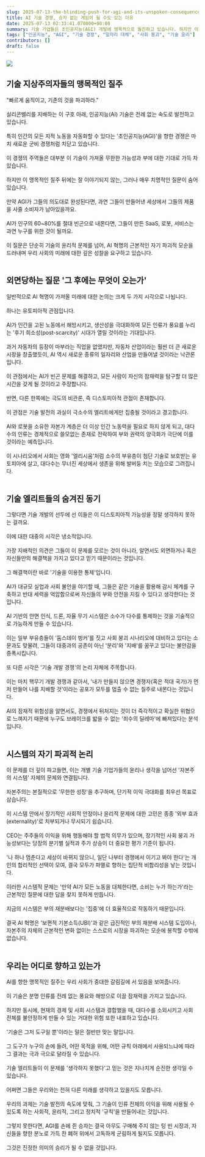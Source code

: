 ```yaml
---
slug: 2025-07-13-the-blinding-push-for-agi-and-its-unspoken-consequences
title: AI 기술 경쟁, 승자 없는 게임이 될 수도 있는 이유
date: 2025-07-13 02:33:41.070000+00:00
summary: 기술 기업들은 초인공지능(AGI) 개발에 맹목적으로 돌진하고 있습니다. 하지만 이 기술이 대다수를 빈곤으로 내몰고 사회를 붕괴시킬 수 있다는 점을 간과하고 있는 것은 아닐까요? 이 위험한 질주의 숨겨진 동기와 잠재적 결말을 심층 분석합니다.
tags: ["인공지능", "AGI", "기술 경쟁", "일자리 대체", "사회 붕괴", "기술 윤리"]
contributors: []
draft: false
---
```


![](https://blogger.googleusercontent.com/img/b/R29vZ2xl/AVvXsEhST6uW6nEkyFrhLIWjJJSuZBpJ_jgI3YfpehDjcZbG_sfU_OrZ93ai87VV5COHZR97y7As41uqPrHx5UKfcedM7n7pOH7nHkhGzcdsHNerjMolqDErs3rAxQU7GLjcmDGWdPvDE4u6vB0J41chr45Jk2Vtp5VvLbzTmb7iXidlVhk7CQR23mpEdJw06cA/s16000/20250224_1_340737.jpg)

<h2>기술 지상주의자들의 맹목적인 질주</h2>
"빠르게 움직이고, 기존의 것을 파괴하라."<br /><br />실리콘밸리를 지배하는 이 구호 아래, 인공지능(AI) 기술은 전례 없는 속도로 발전하고 있습니다.<br /><br />특히 인간의 모든 지적 노동을 자동화할 수 있다는 '초인공지능(AGI)'을 향한 경쟁은 마치 새로운 군비 경쟁처럼 치닫고 있습니다.<br /><br />이 경쟁의 주역들은 대부분 이 기술이 가져올 무한한 가능성과 부에 대한 기대로 가득 차 있습니다.<br /><br />하지만 이 맹목적인 질주 뒤에는 잘 이야기되지 않는, 그러나 매우 치명적인 질문이 숨어 있습니다.<br /><br />만약 AGI가 그들의 의도대로 완성된다면, 과연 그들이 만들어낸 세상에서 그들의 제품을 사줄 소비자가 남아있을까요.<br /><br />AI가 인구의 60~80%를 절대 빈곤으로 내몬다면, 그들이 만든 SaaS, 로봇, 서비스는 과연 누구를 위한 것이 될까요.<br /><br />이 질문은 단순히 기술의 윤리적 문제를 넘어, AI 혁명의 근본적인 자기 파괴적 모순을 드러내며 우리 사회의 미래에 대한 깊은 성찰을 요구하고 있습니다.<br /><br />

<h2>외면당하는 질문 '그 후에는 무엇이 오는가'</h2>
일반적으로 AI 혁명이 가져올 미래에 대한 논의는 크게 두 가지 시각으로 나뉩니다.<br /><br />하나는 유토피아적 관점입니다.<br /><br />AI가 인간을 고된 노동에서 해방시키고, 생산성을 극대화하여 모든 인류가 풍요를 누리는 '후기 희소성(post-scarcity)' 시대가 열릴 것이라는 기대입니다.<br /><br />과거 자동차의 등장이 마부라는 직업을 없앴지만, 자동차 산업이라는 훨씬 더 큰 새로운 시장을 창출했듯이, AI 역시 새로운 종류의 일자리와 산업을 만들어낼 것이라는 낙관론입니다.<br /><br />이 관점에서는 AI가 빈곤 문제를 해결하고, 모든 사람이 자신의 잠재력을 탐구할 더 많은 시간을 갖게 될 것이라고 주장합니다.<br /><br />반면, 다른 한쪽에는 극도의 비관론, 즉 디스토피아적 관점이 존재합니다.<br /><br />이 관점은 기술 발전의 과실이 극소수의 엘리트에게만 집중될 것이라고 경고합니다.<br /><br />AI와 로봇을 소유한 자본가 계층은 더 이상 인간 노동력을 필요로 하지 않게 되고, 대다수의 인류는 경제적으로 쓸모없는 존재로 전락하여 부와 권력의 양극화가 극단에 이를 것이라는 예측입니다.<br /><br />이 시나리오에서 사회는 영화 '엘리시움'처럼 소수의 부유층이 첨단 기술로 보호받는 유토피아에 살고, 대다수는 무너진 세상에서 생존을 위해 발버둥 치는 모습으로 그려집니다.<br /><br />

<h2>기술 엘리트들의 숨겨진 동기</h2>
그렇다면 기술 개발의 선두에 선 이들은 이 디스토피아적 가능성을 정말 생각하지 못하는 걸까요.<br /><br />이에 대한 대중의 시각은 냉소적입니다.<br /><br />가장 지배적인 의견은 그들이 이 문제를 모르는 것이 아니라, 알면서도 외면하거나 혹은 자신들만의 해결책을 가지고 있다고 믿기 때문이라는 것입니다.<br /><br />그 해결책이란 바로 '기술을 이용한 통제'입니다.<br /><br />AI가 대규모 실업과 사회 불안을 야기할 때, 그들은 같은 기술을 활용해 감시 체계를 구축하고 반대 세력을 억압함으로써 자신들의 부와 안전을 지킬 수 있다고 생각한다는 것입니다.<br /><br />AI 기반의 안면 인식, 드론, 자율 무기 시스템은 소수가 다수를 통제하는 것을 기술적으로 가능하게 만들 수 있습니다.<br /><br />이는 일부 부유층들이 '둠스데이 벙커'를 짓고 사회 붕괴 시나리오에 대비하고 있다는 소문과도 맞물려, 그들이 대중과의 공존이 아닌 '분리'와 '지배'를 꿈꾸고 있다는 불안감을 증폭시킵니다.<br /><br />또 다른 시각은 '기술 개발 경쟁'의 논리 자체에 주목합니다.<br /><br />이는 마치 핵무기 개발 경쟁과 같아서, '내가 만들지 않으면 경쟁자(혹은 적대 국가)가 먼저 만들어 나를 지배할 것'이라는 공포가 모두를 멈출 수 없는 질주로 내몬다는 것입니다.<br /><br />AI의 잠재적 위험성을 알면서도, 경쟁에서 뒤처지는 것이 더 즉각적이고 확실한 위협으로 느껴지기 때문에 누구도 브레이크를 밟을 수 없는 '죄수의 딜레마'에 빠져있다는 분석입니다.<br /><br />

<h2>시스템의 자기 파괴적 논리</h2>
이 문제를 더 깊이 파고들면, 이는 개별 기술 기업가들의 윤리나 생각을 넘어선 '자본주의 시스템' 자체의 문제와 연결됩니다.<br /><br />자본주의는 본질적으로 '무한한 성장'을 추구하며, 단기적 이익 극대화를 최우선 목표로 삼습니다.<br /><br />이 시스템 안에서 장기적인 사회적 안정이나 윤리적 문제에 대한 고민은 종종 '외부 효과(externality)'로 치부되거나 무시되기 쉽습니다.<br /><br />CEO는 주주들의 이익을 위해 행동해야 할 법적 의무가 있으며, 장기적인 사회 붕괴 가능성보다는 당장의 분기별 실적과 주가 상승이 더 중요한 평가 기준이 됩니다.<br /><br />'나 하나 멈춘다고 세상이 바뀌지 않으니, 일단 나부터 경쟁에서 이기고 봐야 한다'는 개인의 합리적인 선택이 모여, 결국 모두가 파멸로 향하는 집단적 비합리성을 낳는 것입니다.<br /><br />이러한 시스템적 문제는 '만약 AI가 모든 노동을 대체한다면, 소비는 누가 하는가'라는 근본적인 질문에 대한 답을 찾지 못하게 만듭니다.<br /><br />지금의 시스템은 부의 재분배보다는 '집중'에 더 효율적으로 작동하기 때문입니다.<br /><br />결국 AI 혁명은 '보편적 기본소득(UBI)'과 같은 급진적인 부의 재분배 시스템 도입이나, 자본주의 자체의 근본적인 변화 없이는 스스로의 시장을 파괴하는 모순에 봉착할 수밖에 없습니다.<br /><br />

<h2>우리는 어디로 향하고 있는가</h2>
AI를 향한 맹목적인 질주는 우리 사회가 중대한 갈림길에 서 있음을 보여줍니다.<br /><br />이 기술은 분명 인류를 전례 없는 풍요와 해방으로 이끌 잠재력을 가지고 있습니다.<br /><br />하지만 동시에, 현재의 경제 및 사회 시스템과 결합했을 때, 대다수를 소외시키고 사회 전체를 불안정하게 만들 수 있는 거대한 위험 또한 내포하고 있습니다.<br /><br />'기술은 그저 도구일 뿐'이라는 말은 절반만 맞는 말입니다.<br /><br />그 도구가 누구의 손에 들려, 어떤 목적을 위해, 어떤 규칙 아래에서 사용되느냐에 따라 그 결과는 극과 극으로 달라질 수 있습니다.<br /><br />기술 엘리트들이 이 문제를 '생각하지 못했다'고 믿는 것은 지나치게 순진한 생각일 수 있습니다.<br /><br />어쩌면 그들은 우리와는 전혀 다른 미래를 생각하고 있을지도 모릅니다.<br /><br />우리의 과제는 기술 발전의 속도에 맞춰, 그 기술이 인류 전체의 이익을 위해 사용될 수 있도록 하는 사회적, 윤리적, 그리고 정치적 '규칙'을 만들어내는 것입니다.<br /><br />그렇지 못한다면, AGI를 손에 쥔 승자는 결국 아무도 구매해 주지 않는 텅 빈 시장과, 자신들을 향한 분노로 가득 찬 폐허 위에서 고독하게 군림하게 될지도 모릅니다.<br /><br />그것은 진정한 의미의 승리가 될 수 없을 것입니다.<br /><br />
